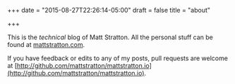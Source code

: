 +++
date = "2015-08-27T22:26:14-05:00"
draft = false
title = "about"

+++

This is the *technical* blog of Matt Stratton. All the personal stuff can be found at [mattstratton.com](http://mattstratton.com).

If you have feedback or edits to any of my posts, pull requests are welcome at [http://github.com/mattstratton/mattstratton.io](http://github.com/mattstratton/mattstratton.io).
